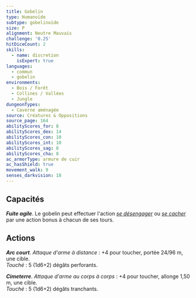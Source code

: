 ```yaml
---
title: Gobelin
type: Humanoïde
subtype: gobelinoïde
size: P
alignment: Neutre Mauvais
challenge: '0.25'
hitDiceCount: 2
skills:
  - name: discretion
    isExpert: true
languages:
  - commun
  - gobelin
environments:
  - Bois / Forêt
  - Collines / Vallées
  - Jungle
dungeonTypes:
  - Caverne aménagée
source: Créatures & Oppositions
source_page: 164
abilityScores_for: 8
abilityScores_dex: 14
abilityScores_con: 10
abilityScores_int: 10
abilityScores_sag: 8
abilityScores_cha: 8
ac_armorType: armure de cuir
ac_hasShield: true
movement_walk: 9
senses_darkvision: 18
---
```

## Capacités
_**Fuite agile**_. Le gobelin peut effectuer l'action [_se désengager_](/combattre/#se-desengager) ou [_se cacher_](/combattre/#se-cacher) par une action bonus à chacun de ses tours.

## Actions
_**Arc court**_. _Attaque d'arme à distance_ : +4 pour toucher, portée 24/96 m, une cible.  
_Touché_ : 5 (1d6+2) dégâts perforants.

_**Cimeterre**_. _Attaque d'arme au corps à corps_ : +4 pour toucher, allonge 1,50 m, une cible.  
_Touché_ : 5 (1d6+2) dégâts tranchants.
